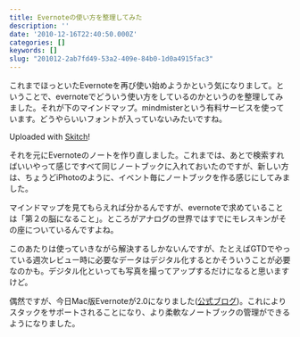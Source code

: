 ```yaml
---
title: Evernoteの使い方を整理してみた
description: ''
date: '2010-12-16T22:40:50.000Z'
categories: []
keywords: []
slug: "201012-2ab7fd49-53a2-409e-84b0-1d0a4915fac3"
---
```

これまでほっといたEvernoteを再び使い始めようかという気になりまして。ということで、evernoteでどういう使い方をしているのかというのを整理してみました。それが下のマインドマップ。mindmisterという有料サービスを使っています。どうやらいいフォントが入っていないみたいですね。

Uploaded with [Skitch](http://skitch.com)!

それを元にEvernoteのノートを作り直しました。これまでは、あとで検索すればいいやって感じですべて同じノートブックに入れておいたのですが、新しい方は、ちょうどiPhotoのように、イベント毎にノートブックを作る感じにしてみました。

マインドマップを見てもらえれば分かるんですが、evernoteで求めていることは「第２の脳になること」。ところがアナログの世界ではすでにモレスキンがその座についているんですよね。

このあたりは使っていきながら解決するしかないんですが、たとえばGTDでやっている週次レビュー時に必要なデータはデジタル化するとかそういうことが必要なのかも。デジタル化といっても写真を撮ってアップするだけになると思いますけど。

偶然ですが、今日Mac版Evernoteが2.0になりました([公式ブログ](http://blog.evernote.com/jp/?p=1413))。これによりスタックをサポートされることになり、より柔軟なノートブックの管理ができるようになりました。
